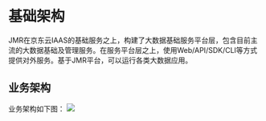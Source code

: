 # 基础架构

JMR在京东云IAAS的基础服务之上，构建了大数据基础服务平台层，包含目前主流的大数据基础及管理服务。在服务平台层之上，使用Web/API/SDK/CLI等方式提供对外服务。基于JMR平台，可以运行各类大数据应用。

## 业务架构
业务架构如下图：
![](https://github.com/jdcloudcom/cn/blob/master/image/jmr/basic-infra.png)






